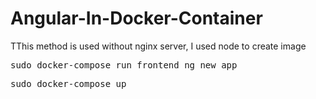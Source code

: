 # Angular-In-Docker-Container
TThis method is used without nginx server, I used node to create image

<pre>sudo docker-compose run frontend ng new app</pre>

<pre>sudo docker-compose up</pre>
